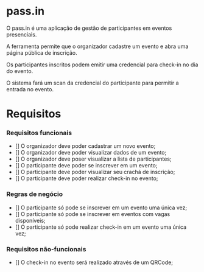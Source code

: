 # pass.in

O pass.in é uma aplicação de gestão de participantes em eventos presenciais.

A ferramenta permite que o organizador cadastre um evento e abra uma página pública de inscrição.

Os participantes inscritos podem emitir uma credencial para check-in no dia do evento.

O sistema fará um scan da credencial do participante para permitir a entrada no evento.

# Requisitos

### Requisitos funcionais

- [] O organizador deve poder cadastrar um novo evento;
- [] O organizador deve poder visualizar dados de um evento;
- [] O organizador deve poser visualizar a lista de participantes;
- [] O participante deve poder se inscrever em um evento;
- [] O participante deve poder visualizar seu crachá de inscrição;
- [] O participante deve poder realizar check-in no evento;

### Regras de negócio
 
 - [] O participante só pode se inscrever em um evento uma única vez;
 - [] O participante só pode se inscrever em eventos com vagas disponíveis;
 - [] O participante só pode realizar check-in em um evento uma única vez;

### Requisitos não-funcionais
 
 - [] O check-in no evento será realizado através de um QRCode;